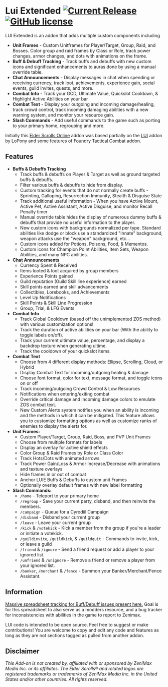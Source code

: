 # Lui Extended [![Current Release](https://img.shields.io/github/release/ArtOfShred/LuiExtended.svg)](https://github.com/ArtOfShred/LuiExtended/releases) [![GitHub license](https://img.shields.io/github/license/ArtOfShred/LuiExtended.svg)](https://github.com/ArtOfShred/LuiExtended/blob/master/LICENSE)

LUI Extended is an addon that adds multiple custom components including
- **Unit Frames** - Custom Unitframes for Player/Target, Group, Raid, and Bosses. Color group and raid frames by Class or Role, track power changes, armor changes, and dots with animations on the frame.
- **Buff & Debuff Tracking** - Track buffs and debuffs with new custom icons and significant enhancements to auras done by using a manual override table.
- **Chat Announcements** - Display messages in chat when spending or receiving currency, track loot, achievements, experience gain, social events, guild invites, quests, and more.
- **Combat Info** - Track your GCD, Ultimate Value, Quickslot Cooldown, & Highlight Active Abilities on your bar
- **Combat Text** - Display your outgoing and incoming damage/healing, track crowd control, track incoming damaging abilities with a new warning system, and monitor your resource gain.
- **Slash Commands** - Add useful commands to the game such as porting to your primary home, regrouping and more.

Initially this [Elder Scrolls Online][1] addon was based partially on the [LUI][2] addon by LoPony and some features of [Foundry Tactical Combat][3] addon.

## Features
* **Buffs & Debuffs Tracking**
    - Track buffs & debuffs on Player & Target as well as ground targeted buffs & debuffs.
    - Filter various buffs & debuffs to hide from display.
    - Custom tracking for events that do not normally create buffs - Sprinting, Galloping, Resurrection Immunity, Stealth & Disguise State
    - Track additional useful information - When you have Active Mount, Active Pet, Active Assistant, Active Disguise, and monitor Recall Penalty timer
    - Manual override table hides the display of numerous dummy buffs & debuffs that provide no useful information to the player.
    - New custom icons with backgrounds normalized per type. Standard abilities like dodge or block use a standardized "Innate" background, weapon attacks use the "weapon" background, etc...
    - Custom icons added for Potions, Poisons, Food, & Mementos.
    - Custom icons for Champion Point Abilities, Item Sets, Weapon Abilities, and many NPC abilities.
* **Chat Announcements**
    - Currency Spent & Received
    - Items looted & loot acquired by group members
    - Experience Points gained
    - Guild reputation (Guild Skill line experience) earned
    - Skill points earned and skill advancements
    - Collectibles, Lorebooks, and Achievements
    - Level Up Notifications
    - Skill Points & Skill Line Progression
    - Group, Trial, & LFG Events
* **Combat Info**
    - Track Global Cooldown (based off the unimplemented ZOS method) with various customization options!
    - Track the duration of active abilities on your bar (With the ability to toggle labels on/off).
    - Track your current ultimate value, percentage, and display a backdrop texture when generating ultime.
    - Track the cooldown of your quickslot items.
* **Combat Text**
    - Choose from 4 different display methods: Ellipse, Scrolling, Cloud, or Hybrid
    - Display Combat Text for incoming/outgoing healing & damage
    - Choose font format, color for text, message format, and toggle icons on or off
    - Track incoming/outgoing Crowd Control & Low Resources
    - Notifications when entering/exiting combat
    - Override critical damage and incoming damage colors to emulate ZOS combat text.
    - New Custom Alerts system notifies you when an ability is incoming and the methods in which it can be mitigated. This feature allows you to customize formatting options as well as customize ranks of enemies to display the alerts for.
* **Unit Frames:**
    - Custom Player/Target, Group, Raid, Boss, and PVP Unit Frames
    - Choose from multiple formats for labels
    - Display an overlay for active shield effects
    - Color Group & Raid Frames by Role or Class Color
    - Track Hots/Dots with animated arrows
    - Track Power Gain/Loss & Armor Increase/Decrease with animations and texture overlays
    - Hide frames in or out of combat
    - Anchor LUIE Buffs & Debuffs to custom unit Frames
    - Optionally overlay default frames with new label formatting
* **Slash Commands:**
    - `/home` - Teleport to your primary home
    - `/regroup` - Save your current party, disband, and then reinvite the members.
    - `/campaign` - Queue for a Cyrodiil Campaign
    - `/disband` - Disband your current group
    - `/leave` - Leave your current group
    - `/kick` & `/votekick` - Kick a member from the group if you're a leader or initiate a votekick.
    - `/guildinvite`, `/guildkick`, & `/guildquit` - Commands to invite, kick, or leave a guild
    - `/friend` & `/ignore` - Send a friend request or add a player to your ignored list.
    - `/unfriend` & `/unignore` - Remove a friend or remove a player from your ignored list.
    - `/banker`, `/merchant` & `/fence` - Summon your Banker/Merchant/Fence Assistant.

## Information
[Massive spreadsheet tracking for Buff/Debuff issues present here.][4]
Goal is for this spreadsheet to also serve as a modders resource, and a bug tracker for inconsistencies with abilities in the game to report to Zenimax.

LUI code is intended to be open source. Feel free to suggest or make contributions!
You are welcome to copy and edit any code and features as long as they are not sections tagged as pulled from another addon.

## Disclaimer
*This Add-on is not created by, affiliated with or sponsored by ZeniMax Media Inc. or its affiliates. The Elder Scrolls® and related logos are registered trademarks or trademarks of ZeniMax Media Inc. in the United States and/or other countries. All rights reserved.*

  [1]: https://www.elderscrollsonline.com
  [2]: http://www.esoui.com/downloads/info413-LUI.html
  [3]: http://www.esoui.com/downloads/info28-FoundryTacticalCombat.html
  [4]: https://docs.google.com/spreadsheets/d/1YOCz2ESzmdcs-QZ4whVNtcFDtcglpbiv-VYxUhZHGpk/edit#gid=709796411
